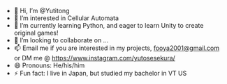 - 👋 Hi, I’m @Yutitong
- 👀 I’m interested in Cellular Automata
- 🌱 I’m currently learning Python, and eager to learn Unity to create original games!
- 💞️ I’m looking to collaborate on ...
- 📫 Email me if you are interested in my projects, fooya2001@gmail.com or DM me @ https://www.instagram.com/yutosesekura/
- 😄 Pronouns: He/his/him
- ⚡ Fun fact: I live in Japan, but studied my bachelor in VT US

<!---
Yutitong/Yutitong is a ✨ special ✨ repository because its `README.md` (this file) appears on your GitHub profile.
You can click the Preview link to take a look at your changes.
--->
